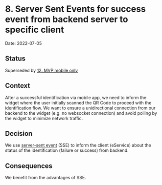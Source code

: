 # 8. Server Sent Events for success event from backend server to specific client

Date: 2022-07-05

## Status

Superseded by [12. MVP mobile only](0012-mvp-mobile-only.md)

## Context

After a successful identification via mobile app, we need to inform the widget where the user initially scanned the QR Code to proceed with the identification flow. We want to ensure a unidirectional connection from our backend to the widget (e.g. no websocket connection) and avoid polling by the widget to minimize network traffic.

## Decision

We use [server-sent event](https://developer.mozilla.org/en-US/docs/Web/API/Server-sent_events/Using_server-sent_events) (SSE) to inform the client (eService) about the status of the identification (failure or success) from backend.

## Consequences

We benefit from the advantages of SSE.
